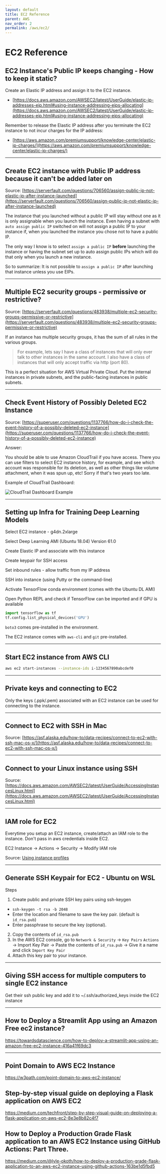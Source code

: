 ```yaml
---
layout: default
title: EC2 Reference
parent: AWS
nav_order: 2
permalink: /aws/ec2/
---
```


# EC2 Reference

## EC2 Instance's Public IP keeps changing - How to keep it static?

Create an Elastic IP address and assign it to the EC2 instance.
- [https://docs.aws.amazon.com/AWSEC2/latest/UserGuide/elastic-ip-addresses-eip.html#using-instance-addressing-eips-allocating](https://docs.aws.amazon.com/AWSEC2/latest/UserGuide/elastic-ip-addresses-eip.html#using-instance-addressing-eips-allocating)

Remember to release the Elastic IP address after you terminate the EC2 instance to not incur charges for the IP address:
- [https://aws.amazon.com/premiumsupport/knowledge-center/elastic-ip-charges/](https://aws.amazon.com/premiumsupport/knowledge-center/elastic-ip-charges/)

-----------------------------------------------------------------------------------------------------

## Create EC2 instance with Public IP address because it can't be added later on

Source: [https://serverfault.com/questions/706560/assign-public-ip-not-elastic-ip-after-instance-launched](https://serverfault.com/questions/706560/assign-public-ip-not-elastic-ip-after-instance-launched)



The instance that you launched without a public IP will stay without one as it is only assignable when you launch the instance. Even having a subnet with `auto assign public IP` switched on will not assign a public IP to your instance if, when you launched the instance you chose not to have a public IP.

The only way I know is to select `assign a public IP` **before** launching the instance or having the subnet set up to auto assign public IPs which will do that only when you launch a new instance.

So to summarize: It is not possible to `assign a public IP` after launching that instance unless you use EIPs.

-----------------------------------------------------------------------------------------------------

## Multiple EC2 security groups - permissive or restrictive?

Source: [https://serverfault.com/questions/483938/multiple-ec2-security-groups-permissive-or-restrictive](https://serverfault.com/questions/483938/multiple-ec2-security-groups-permissive-or-restrictive)

If an instance has multiple security groups, it has the sum of all rules in the various groups.

> For example, lets say I have a class of instances that will only ever talk to other instances in the same account. I also have a class of instances that will only accept traffic via http (port 80).

This is a perfect situation for AWS Virtual Private Cloud. Put the internal instances in private subnets, and the public-facing instances in public subnets.

-----------------------------------------------------------------------------------------------------

## Check Event History of Possibly Deleted EC2 Instance

Source: [https://superuser.com/questions/1137766/how-do-i-check-the-event-history-of-a-possibly-deleted-ec2-instance](https://superuser.com/questions/1137766/how-do-i-check-the-event-history-of-a-possibly-deleted-ec2-instance)

Answer:

You should be able to use Amazon CloudTrail if you have access. There you can use filters to select EC2 instance history, for example, and see which account was responsible for its deletion, as well as other things like volume attachment, when it was spun up, etc! Sorry if that's two years too late.

Example of CloudTrail Dashboard:

![CloudTrail Dashboard Example](images/cloudtrail-example.png)

-----------------------------------------------------------------------------------------------------

## Setting up Infra for Training Deep Learning Models

Select EC2 instance - g4dn.2xlarge	

Select Deep Learning AMI (Ubuntu 18.04) Version 61.0

Create Elastic IP and associate with this instance

Create keypair for SSH access

Set inbound rules - allow traffic from my IP address

SSH into instance (using Putty or the command-line)

Activate TensorFlow conda environment (comes with the Ubuntu DL AMI)

Open Python REPL and check if TensorFlow can be imported and if GPU is available

```Python
import tensorflow as tf
tf.config.list_physical_devices('GPU')
```

`boto3` comes pre-installed in the environment.

The EC2 instance comes with `aws-cli` and `git` pre-installed.

-----------------------------------------------------------------------------------------------------

## Start EC2 instance from AWS CLI

```bash
aws ec2 start-instances --instance-ids i-1234567890abcdef0
```

-----------------------------------------------------------------------------------------------------

## Private keys and connecting to EC2

Only the keys (.ppk/.pem) associated with an EC2 instance can be used for connecting to the instance.

-----------------------------------------------------------------------------------------------------

## Connect to EC2 with SSH in Mac

Source: [https://asf.alaska.edu/how-to/data-recipes/connect-to-ec2-with-ssh-mac-os-x/](https://asf.alaska.edu/how-to/data-recipes/connect-to-ec2-with-ssh-mac-os-x/)

-----------------------------------------------------------------------------------------------------

## Connect to your Linux instance using SSH

Source: [https://docs.aws.amazon.com/AWSEC2/latest/UserGuide/AccessingInstancesLinux.html](https://docs.aws.amazon.com/AWSEC2/latest/UserGuide/AccessingInstancesLinux.html)

-----------------------------------------------------------------------------------------------------

## IAM role for EC2

Everytime you setup an EC2 instance, create/attach an IAM role to the instance. Don't pass in aws credentials inside EC2.

EC2 Instance -> Actions -> Security -> Modify IAM role

Source: [Using instance profiles](https://docs.aws.amazon.com/IAM/latest/UserGuide/id_roles_use_switch-role-ec2_instance-profiles.html)

-----------------------------------------------------------------------------------------------------

## Generate SSH Keypair for EC2 - Ubuntu on WSL

Steps
1. Create public and private SSH key pairs using ssh-keygen
- `ssh-keygen -t rsa -b 2048`
- Enter the location and filename to save the key pair. (default is `id_rsa.pub`)
- Enter passphrase to secure the key (optional).
2. Copy the contents of `id_rsa.pub`
3. In the AWS EC2 console, go to `Network & Security` -> `Key Pairs` `Actions` -> Import Key Pair -> Paste the contents of `id_rsa.pub` -> Give it a name and click `Import Key Pair`
4. Attach this key pair to your instance.

-----------------------------------------------------------------------------------------------------

## Giving SSH access for multiple computers to single EC2 instance

Get their ssh public key and add it to ~/.ssh/authorized_keys inside the EC2 instance

-----------------------------------------------------------------------------------------------------


## How to Deploy a Streamlit App using an Amazon Free ec2 instance?

https://towardsdatascience.com/how-to-deploy-a-streamlit-app-using-an-amazon-free-ec2-instance-416a41f69dc3

-----------------------------------------------------------------------------------------------------

## Point Domain to AWS EC2 Instance

https://w3path.com/point-domain-to-aws-ec2-instance/

## Step-by-step visual guide on deploying a Flask application on AWS EC2

https://medium.com/techfront/step-by-step-visual-guide-on-deploying-a-flask-application-on-aws-ec2-8e3e8b82c4f7

## How to Deploy a Production Grade Flask application to an AWS EC2 Instance using GitHub Actions: Part Three.

https://medium.com/@lyle-okoth/how-to-deploy-a-production-grade-flask-application-to-an-aws-ec2-instance-using-github-actions-163be1d5fbd5

